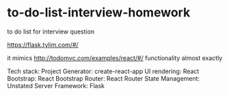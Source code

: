 # to-do-list-interview-homework

to do list for interview question

https://flask.tylim.com/#/

it mimics http://todomvc.com/examples/react/#/ functionality almost exactly

Tech stack:
Project Generator: create-react-app
UI rendering: React
Bootstrap: React Bootstrap
Router: React Router
State Management: Unstated
Server Framework: Flask
